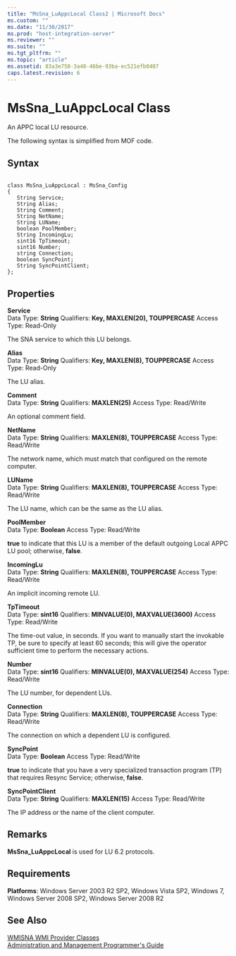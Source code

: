 ```yaml
---
title: "MsSna_LuAppcLocal Class2 | Microsoft Docs"
ms.custom: ""
ms.date: "11/30/2017"
ms.prod: "host-integration-server"
ms.reviewer: ""
ms.suite: ""
ms.tgt_pltfrm: ""
ms.topic: "article"
ms.assetid: 83a3e758-3a48-46be-93ba-ec521efb8407
caps.latest.revision: 6
---
```

# MsSna_LuAppcLocal Class
An APPC local LU resource.  
  
 The following syntax is simplified from MOF code.  
  
## Syntax  
  
```  
  
class MsSna_LuAppcLocal : MsSna_Config  
{  
   String Service;  
   String Alias;  
   String Comment;  
   String NetName;  
   String LUName;  
   boolean PoolMember;  
   String IncomingLu;  
   sint16 TpTimeout;  
   sint16 Number;  
   string Connection;  
   boolean SyncPoint;  
   String SyncPointClient;  
};  
```  
  
## Properties  
 **Service**  
 Data Type: **String** Qualifiers: **Key, MAXLEN(20), TOUPPERCASE** Access Type: Read-Only  
  
 The SNA service to which this LU belongs.  
  
 **Alias**  
 Data Type: **String** Qualifiers: **Key, MAXLEN(8), TOUPPERCASE** Access Type: Read-Only  
  
 The LU alias.  
  
 **Comment**  
 Data Type: **String** Qualifiers: **MAXLEN(25)** Access Type: Read/Write  
  
 An optional comment field.  
  
 **NetName**  
 Data Type: **String** Qualifiers: **MAXLEN(8), TOUPPERCASE** Access Type: Read/Write  
  
 The network name, which must match that configured on the remote computer.  
  
 **LUName**  
 Data Type: **String** Qualifiers: **MAXLEN(8), TOUPPERCASE** Access Type: Read/Write  
  
 The LU name, which can be the same as the LU alias.  
  
 **PoolMember**  
 Data Type: **Boolean** Access Type: Read/Write  
  
 **true** to indicate that this LU is a member of the default outgoing Local APPC LU pool; otherwise, **false**.  
  
 **IncomingLu**  
 Data Type: **String** Qualifiers: **MAXLEN(8), TOUPPERCASE** Access Type: Read/Write  
  
 An implicit incoming remote LU.  
  
 **TpTimeout**  
 Data Type: **sint16** Qualifiers: **MINVALUE(0), MAXVALUE(3600)** Access Type: Read/Write  
  
 The time-out value, in seconds. If you want to manually start the invokable TP, be sure to specify at least 60 seconds; this will give the operator sufficient time to perform the necessary actions.  
  
 **Number**  
 Data Type: **sint16** Qualifiers: **MINVALUE(0), MAXVALUE(254)** Access Type: Read/Write  
  
 The LU number, for dependent LUs.  
  
 **Connection**  
 Data Type: **String** Qualifiers: **MAXLEN(8), TOUPPERCASE** Access Type: Read/Write  
  
 The connection on which a dependent LU is configured.  
  
 **SyncPoint**  
 Data Type: **Boolean** Access Type: Read/Write  
  
 **true** to indicate that you have a very specialized transaction program (TP) that requires Resync Service; otherwise, **false**.  
  
 **SyncPointClient**  
 Data Type: **String** Qualifiers: **MAXLEN(15)** Access Type: Read/Write  
  
 The IP address or the name of the client computer.  
  
## Remarks  
 **MsSna_LuAppcLocal** is used for LU 6.2 protocols.  
  
## Requirements  
 **Platforms**: Windows Server 2003 R2 SP2, Windows Vista SP2, Windows 7, Windows Server 2008 SP2, Windows Server 2008 R2  
  
## See Also  
 [WMISNA WMI Provider Classes](../core/wmisna-wmi-provider-classes1.md)   
 [Administration and Management Programmer's Guide](../core/administration-and-management-programmer-s-guide1.md)